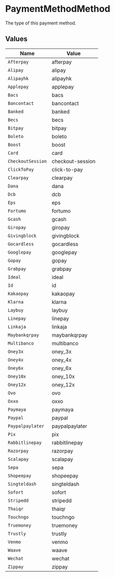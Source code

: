 # PaymentMethodMethod

The type of this payment method.


## Values

| Name              | Value             |
| ----------------- | ----------------- |
| `Afterpay`        | afterpay          |
| `Alipay`          | alipay            |
| `Alipayhk`        | alipayhk          |
| `Applepay`        | applepay          |
| `Bacs`            | bacs              |
| `Bancontact`      | bancontact        |
| `Banked`          | banked            |
| `Becs`            | becs              |
| `Bitpay`          | bitpay            |
| `Boleto`          | boleto            |
| `Boost`           | boost             |
| `Card`            | card              |
| `CheckoutSession` | checkout-session  |
| `ClickToPay`      | click-to-pay      |
| `Clearpay`        | clearpay          |
| `Dana`            | dana              |
| `Dcb`             | dcb               |
| `Eps`             | eps               |
| `Fortumo`         | fortumo           |
| `Gcash`           | gcash             |
| `Giropay`         | giropay           |
| `Givingblock`     | givingblock       |
| `Gocardless`      | gocardless        |
| `Googlepay`       | googlepay         |
| `Gopay`           | gopay             |
| `Grabpay`         | grabpay           |
| `Ideal`           | ideal             |
| `Id`              | id                |
| `Kakaopay`        | kakaopay          |
| `Klarna`          | klarna            |
| `Laybuy`          | laybuy            |
| `Linepay`         | linepay           |
| `Linkaja`         | linkaja           |
| `Maybankqrpay`    | maybankqrpay      |
| `Multibanco`      | multibanco        |
| `Oney3x`          | oney_3x           |
| `Oney4x`          | oney_4x           |
| `Oney6x`          | oney_6x           |
| `Oney10x`         | oney_10x          |
| `Oney12x`         | oney_12x          |
| `Ovo`             | ovo               |
| `Oxxo`            | oxxo              |
| `Paymaya`         | paymaya           |
| `Paypal`          | paypal            |
| `Paypalpaylater`  | paypalpaylater    |
| `Pix`             | pix               |
| `Rabbitlinepay`   | rabbitlinepay     |
| `Razorpay`        | razorpay          |
| `Scalapay`        | scalapay          |
| `Sepa`            | sepa              |
| `Shopeepay`       | shopeepay         |
| `Singteldash`     | singteldash       |
| `Sofort`          | sofort            |
| `Stripedd`        | stripedd          |
| `Thaiqr`          | thaiqr            |
| `Touchngo`        | touchngo          |
| `Truemoney`       | truemoney         |
| `Trustly`         | trustly           |
| `Venmo`           | venmo             |
| `Waave`           | waave             |
| `Wechat`          | wechat            |
| `Zippay`          | zippay            |